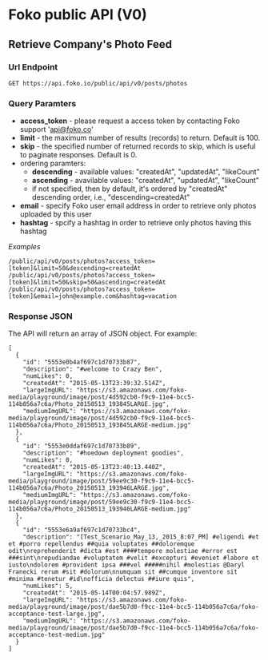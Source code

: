 # Foko public API (V0)

## Retrieve Company's Photo Feed
### Url Endpoint
```
GET https://api.foko.io/public/api/v0/posts/photos
```
### Query Paramters
* **access_token** - please request a access token by contacting Foko support 'api@foko.co'
* **limit** - the maximum number of results (records) to return. Default is 100.
* **skip** - the specified number of returned records to skip, which is useful to paginate responses. Default is 0.
* ordering paramters:
  * **descending** - available values: "createdAt", "updatedAt", "likeCount"
  * **ascending** - avavilable values: "createdAt", "updatedAt", "likeCount"
  * if not specified, then by default, it's ordered by "createdAt" descending order, i.e., "descending=createdAt"
* **email** - specify Foko user email address in order to retrieve only photos uploaded by this user
* **hashtag** - spcify a hashtag in order to retrieve only photos having this hashtag

*Examples*
```
/public/api/v0/posts/photos?access_token=[token]&limit=50&descending=createdAt
/public/api/v0/posts/photos?access_token=[token]&limit=50&skip=50&ascending=createdAt
/public/api/v0/posts/photos?access_token=[token]&email=john@example.com&hashtag=vacation

```
### Response JSON
The API will return an array of JSON object. For example:
```
[
  {
    "id": "5553e0b4af697c1d70733b87",
    "description": "#welcome to Crazy Ben",
    "numLikes": 0,
    "createdAt": "2015-05-13T23:39:32.514Z",
    "largeImgURL": "https://s3.amazonaws.com/foko-media/playground/image/post/4d592cb0-f9c9-11e4-bcc5-114b056a7c6a/Photo_20150513_193845LARGE.jpg",
    "mediumImgURL": "https://s3.amazonaws.com/foko-media/playground/image/post/4d592cb0-f9c9-11e4-bcc5-114b056a7c6a/Photo_20150513_193845LARGE-medium.jpg"
  },
  {
    "id": "5553e0ddaf697c1d70733b89",
    "description": "#hoedown deployment goodies",
    "numLikes": 0,
    "createdAt": "2015-05-13T23:40:13.440Z",
    "largeImgURL": "https://s3.amazonaws.com/foko-media/playground/image/post/59ee9c30-f9c9-11e4-bcc5-114b056a7c6a/Photo_20150513_193946LARGE.jpg",
    "mediumImgURL": "https://s3.amazonaws.com/foko-media/playground/image/post/59ee9c30-f9c9-11e4-bcc5-114b056a7c6a/Photo_20150513_193946LARGE-medium.jpg"
  },
  {
    "id": "5553e6a9af697c1d70733bc4",
    "description": "[Test_Scenario_May_13,_2015_8:07_PM] #eligendi #et et #porro repellendus ##quia voluptates ##doloremque odit\nreprehenderit #dicta #est ####tempore molestiae #error est ###sint\nrepudiandae #voluptatem #velit #excepturi #eveniet #labore et iusto\ndolorem #provident ipsa ###vel #####nihil #molestias @Daryl Franecki rerum #sit #dolorum\nnumquam sit ##cumque inventore sit #minima #tenetur #id\nofficia delectus ##iure quis",
    "numLikes": 5,
    "createdAt": "2015-05-14T00:04:57.989Z",
    "largeImgURL": "https://s3.amazonaws.com/foko-media/playground/image/post/dae5b7d0-f9cc-11e4-bcc5-114b056a7c6a/foko-acceptance-test-large.jpg",
    "mediumImgURL": "https://s3.amazonaws.com/foko-media/playground/image/post/dae5b7d0-f9cc-11e4-bcc5-114b056a7c6a/foko-acceptance-test-medium.jpg"
  }
]
```
